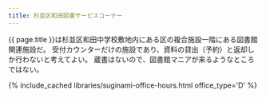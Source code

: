 ```yaml
---
title: 杉並区和田図書サービスコーナー
---
```


{{ page.title }}は杉並区和田中学校敷地内にある区の複合施設一階にある図書館関連施設だ。
受付カウンターだけの施設であり、資料の貸出（予約）と返却しか行わないと考えてよい。
蔵書はないので、図書館マニアが来るようなところではない。

{% include_cached libraries/suginami-office-hours.html office_type='D' %}
